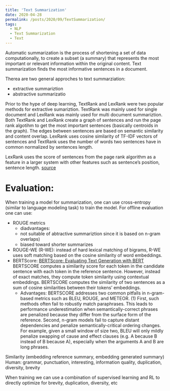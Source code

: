 ```yaml
---
title: 'Text Summarization'
date: 2020-04-28
permalink: /posts/2020/09/TextSummarization/
tags:
  - NLP
  - Text Summarization
  - Text
---
```


Automatic summarization is the process of shortening a set of data computationally, to create a subset (a summary) that represents the most important or 
relevant information within the original content. Text summarization finds the most informative sentences in a document. 

Therea are two general approches to text summarziation:
- extractive summariztion
- abstractive summarizatio

Prior to the hype of deep learning, TextRank and LexRank were two popular methods for extractive sumariztion. TextRank was mainly used for single document
and LexRank was mainly used for multi document summariztion. Both TextRank and LexRank create a graph of sentences and run the page rank algotihm 
to get the most important sentences (basically centroids in the graph). The edges between sentences are based on semantic similarity and content overlap. 
LexRank uses cosine similarity of TF-IDF vectors of sentences and TextRank uses the number of words two sentences have in common  normalized by sentences length.

LexRank uses the score of sentences from the page rank algorithm as a feature in a larger system with other features such as sentence’s position, sentence length. 
[source](https://en.wikipedia.org/wiki/Automatic_summarization)


# Evaluation:
When training a model for summarization, one can use cross-entropy (similar to language modeling task) to train the model. 
For offline evaluation one can use:
- ROUGE metrics 
  - diadvantages:
  - not suitable of abtractive summariztion since it is based on n-gram overlaps)
  - biased toward shorter summarizes
- ROUGE-WE (R-WE): instead of hard lexical matching of bigrams, R-WE uses soft matching based on the cosine similarity of word embeddings.
- BERTScore: [BERTScore: Evaluating Text Generation with BERT](https://arxiv.org/abs/1904.09675)
 BERTSCORE computes a similarity score for each token in the candidate sentence with each token in the reference sentence. However, instead of exact matches, they compute token similarity using contextual embeddings.  BERTSCORE computes the similarity of two sentences as a sum of cosine similarities between their tokens’ embeddings.
  - Advantages: BERTSCORE addresses two common pitfalls in n-gram-based metrics such as  BLEU, ROUGE, and METEOR. 
(1) First, such methods often fail to robustly match paraphrases.  This leads to performance underestimation when semantically-correct phrases are penalized because they differ from the surface form of the reference.
Second, n-gram models fail to capture distant dependencies and penalize semantically-critical ordering changes. For example, given a small window of size two, BLEU will only mildly penalize swapping of cause and effect clauses (e.g. A because B instead of B because A), especially when the arguments A and B are long phrases.


Similarity (embedding reference summary, embedding generated summary)
Human: grammar, punctuation, interesting, information quality, duplication, diversity, brevity




When training we can use a combination of supervised learning and RL to directly optimize for brevity, duplication, diversity, etc




